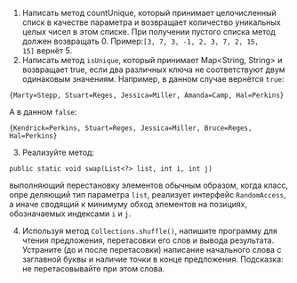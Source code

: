 1. Написать метод countUnique, который принимает целочисленный
списк в качестве параметра и возвращает количество уникальных
целых чисел в этом списке.
При получении пустого списка метод должен возвращать 0.
Пример:`[3, 7, 3, -1, 2, 3, 7, 2, 15, 15]` вернёт 5.
2. Написать метод `isUnique`, который принимает Map&lt;String, String&gt;
и возвращает true, если два различных ключа не соответствуют двум одинаковым
значениям.
Например, в данном случае вернётся `true`:
```
{Marty=Stepp, Stuart=Reges, Jessica=Miller, Amanda=Camp, Hal=Perkins}
```
А в данном `false`:
```
{Kendrick=Perkins, Stuart=Reges, Jessica=Miller, Bruce=Reges, Hal=Perkins} 
```

3. Реализуйте метод:
```
public static void swap(List<?> list, int i, int j)
```
 выполняющий перестановку элементов обычным образом, когда класс, опре­
   деляющий тип параметра `list`, реализует интерфейс `RandomAccess`,
   а иначе сводящий к минимуму обход элементов на позициях, обозначаемых
   индексами `i` и `j`.

4. Используя метод `Collections.shuffle()`, напишите программу для чтения
   предложения, перетасовки его слов и вывода результата.
   Устраните (до и после перетасовки) написание начального слова с заглавной буквы
   и наличие точки в конце предложения. Подсказка: не перетасовывайте при этом слова.